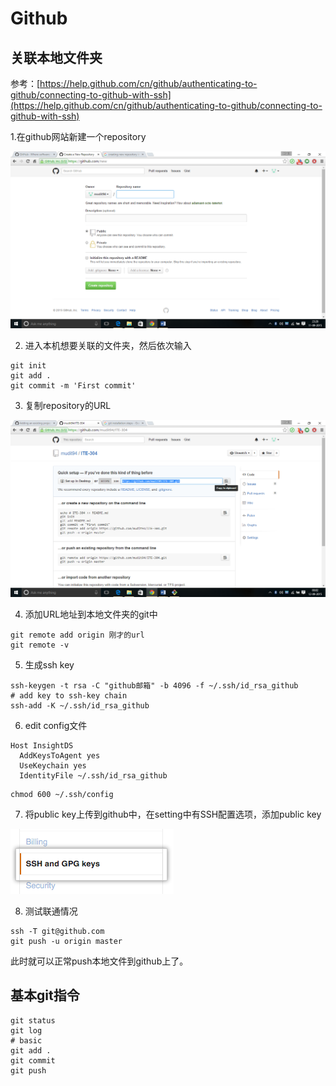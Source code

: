 # Github

## 关联本地文件夹

参考：[https://help.github.com/cn/github/authenticating-to-github/connecting-to-github-with-ssh](https://help.github.com/cn/github/authenticating-to-github/connecting-to-github-with-ssh)

1.在github网站新建一个repository

![](../.gitbook/assets/image%20%2810%29.png)

2. 进入本机想要关联的文件夹，然后依次输入

```text
git init
git add .
git commit -m 'First commit'
```

3. 复制repository的URL

![](../.gitbook/assets/image%20%2826%29.png)

4. 添加URL地址到本地文件夹的git中

```text
git remote add origin 刚才的url
git remote -v
```

5. 生成ssh key

```text
ssh-keygen -t rsa -C "github邮箱" -b 4096 -f ~/.ssh/id_rsa_github
# add key to ssh-key chain
ssh-add -K ~/.ssh/id_rsa_github
```

6. edit config文件

```text
Host InsightDS
  AddKeysToAgent yes
  UseKeychain yes
  IdentityFile ~/.ssh/id_rsa_github
```

```text
chmod 600 ~/.ssh/config
```

7. 将public key上传到github中，在setting中有SSH配置选项，添加public key

![](../.gitbook/assets/image%20%2831%29.png)

8. 测试联通情况

```text
ssh -T git@github.com
git push -u origin master
```

此时就可以正常push本地文件到github上了。

## 基本git指令

```text
git status
git log
# basic
git add .
git commit
git push 
```


